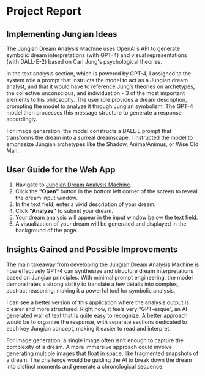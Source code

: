 # Project Report

## Implementing Jungian Ideas

The Jungian Dream Analysis Machine uses OpenAI’s API to generate symbolic dream interpretations (with GPT-4) and visual representations (with DALL-E-2) based on Carl Jung's psychological theories.

In the text analysis section, which is powered by GPT-4, I assigned to the system role a prompt that instructs the model to act as a Jungian dream analyst, and that it would have to reference Jung’s theories on archetypes, the collective unconscious, and individuation - 3 of the most important elements to his philosophy. The user role provides a dream description, prompting the model to analyze it through Jungian symbolism. The GPT-4 model then processes this message structure to generate a response accordingly.

For image generation, the model constructs a DALL·E prompt that transforms the dream into a surreal dreamscape. I instructed the model to emphasize Jungian archetypes like the Shadow, Anima/Animus, or Wise Old Man.

## User Guide for the Web App

1. Navigate to [Jungian Dream Analysis Machine](https://jungian-dream-analysis-machine-yagu.onrender.com).
2. Click the **"Open"** button in the bottom left corner of the screen to reveal the dream input window.
3. In the text field, enter a vivid description of your dream.
4. Click **"Analyze"** to submit your dream.
5. Your dream analysis will appear in the input window below the text field.
6. A visualization of your dream will be generated and displayed in the background of the page.

## Insights Gained and Possible Improvements

The main takeaway from developing the Jungian Dream Analysis Machine is how effectively GPT-4 can synthesize and structure dream interpretations based on Jungian principles. With minimal prompt engineering, the model demonstrates a strong ability to translate a few details into complex, abstract reasoning, making it a powerful tool for symbolic analysis.

I can see a better version of this application where the analysis output is clearer and more structured. Right now, it feels very “GPT-esque”, an AI-generated wall of text that is quite easy to recognize. A better approach would be to organize the response, with separate sections dedicated to each key Jungian concept, making it easier to read and interpret.

For image generation, a single image often isn’t enough to capture the complexity of a dream. A more immersive approach could involve generating multiple images that float in space, like fragmented snapshots of a dream. The challenge would be guiding the AI to break down the dream into distinct moments and generate a chronological sequence.
